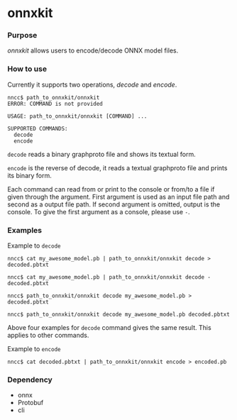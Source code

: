 # onnxkit

### Purpose

_onnxkit_ allows users to encode/decode ONNX model files.

### How to use

Currently it supports two operations, _decode_ and _encode_.

```
nncc$ path_to_onnxkit/onnxkit
ERROR: COMMAND is not provided

USAGE: path_to_onnxkit/onnxkit [COMMAND] ...

SUPPORTED COMMANDS:
  decode
  encode
```

`decode` reads a binary graphproto file and shows its textual form.

`encode` is the reverse of decode, it reads a textual graphproto file and prints
its binary form.

Each command can read from or print to the console or from/to a file if given
through the argument. First argument is used as an input file path and second
as a output file path. If second argument is omitted, output is the console.
To give the first argument as a console, please use `-`.

### Examples

Example to `decode`
```
nncc$ cat my_awesome_model.pb | path_to_onnxkit/onnxkit decode > decoded.pbtxt
```
```
nncc$ cat my_awesome_model.pb | path_to_onnxkit/onnxkit decode - decoded.pbtxt
```
```
nncc$ path_to_onnxkit/onnxkit decode my_awesome_model.pb > decoded.pbtxt
```
```
nncc$ path_to_onnxkit/onnxkit decode my_awesome_model.pb decoded.pbtxt
```

Above four examples for `decode` command gives the same result. This applies
to other commands.

Example to `encode`
```
nncc$ cat decoded.pbtxt | path_to_onnxkit/onnxkit encode > encoded.pb
```

### Dependency

- onnx
- Protobuf
- cli
